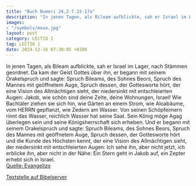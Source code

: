 ```yaml
---
title: "Buch Numeri 24,2-7.15-17a"
description: "In jenen Tagen, als Bileam aufblickte, sah er Israel im Lager, nach Stämmen geordnet. Da kam der Geist Gottes über ihn, er begann mit seinem Orakelspruch und sagte: Spruch Bileams, des Sohnes Beors, Spruch des Mannes mit geöffnetem Auge, Spruch dessen, der Gottesworte hört, der e...."
images:
- "/symbols/mose.jpg"
layout: post
category: LECTIO 1
tag: LECTIO 1
date: 2024-12-16 07:30:05 +0100
---
```

In jenen Tagen, als Bileam aufblickte, sah er Israel im Lager, nach Stämmen geordnet. Da kam der Geist Gottes über ihn,
er begann mit seinem Orakelspruch und sagte: Spruch Bileams, des Sohnes Beors, Spruch des Mannes mit geöffnetem Auge,
Spruch dessen, der Gottesworte hört, der eine Vision des Allmächtigen sieht, der niedersinkt mit entschleierten Augen:
Jakob, wie schön sind deine Zelte, deine Wohnungen, Israel!
Wie Bachtäler ziehen sie sich hin, wie Gärten an einem Strom, wie Aloabäume, vom HERRN gepflanzt, wie Zedern am Wasser.<!--more-->
Von seinen Schöpfeimern rinnt das Wasser, reichlich Wasser hat seine Saat. Sein König möge Agag überlegen sein und seine Königsherrschaft sich erheben.
Und er begann mit seinem Orakelspruch und sagte: Spruch Bileams, des Sohnes Beors, Spruch des Mannes mit geöffnetem Auge,
Spruch dessen, der Gottesworte hört und die Kunde des Höchsten kennt, der eine Vision des Allmächtigen sieht, der niedersinkt mit entschleierten Augen:
Ich sehe ihn, aber nicht jetzt, ich erblicke ihn, aber nicht in der Nähe: Ein Stern geht in Jakob auf, ein Zepter erhebt sich in Israel.<br>
[Quelle: Evangelizo](https://evangeliumtagfuertag.org/DE/gospel)

[Textstelle auf Bibelserver](https://www.bibleserver.com/EU/4.Mose24,2-7.15-17a)
